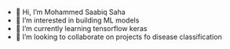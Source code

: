 - 👋 Hi, I’m Mohammed Saabiq Saha
- 👀 I’m interested in building ML models
- 🌱 I’m currently learning tensorflow keras
- 💞️ I’m looking to collaborate on projects fo disease classification

<!---
Sahastudios1/Sahastudios1 is a ✨ special ✨ repository because its `README.md` (this file) appears on your GitHub profile.
You can click the Preview link to take a look at your changes.
--->
